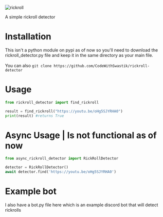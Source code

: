 ![rickroll](https://media.giphy.com/media/10kABVanhwykJW/giphy.gif)

A simple rickroll detector
# Installation 
This isn't a python module on pypi as of now so you'll need to download the rickroll_detector.py file and keep it in the same directory as your main file. <br> <br>
You can also `git clone https://github.com/CodeWithSwastik/rickroll-detector`
# Usage 

```python
from rickroll_detector import find_rickroll

result = find_rickroll("https://youtu.be/oHg5SJYRHA0")
print(result) #returns True
```

# Async Usage | Is not functional as of now
```python
from async_rickroll_detector import RickRollDetector

detector = RickRollDetector()
await detector.find('https://youtu.be/oHg5SJYRHA0')
```

# Example bot
I also have a bot.py file here which is an example discord bot that will detect rickrolls
